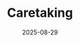 ---
title: Caretaking
date: 2025-08-29

time: 3PM
link: "../events/caretaker"
calendarOnly: true
---